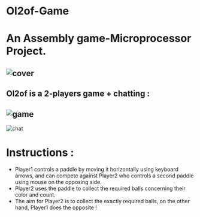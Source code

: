 # Ol2of-Game
# An Assembly game-Microprocessor Project.
![cover](https://user-images.githubusercontent.com/48730099/133434205-a20c1618-bdd9-43e0-b14c-bbb7041d6b2c.png)
--
Ol2of is a 2-players game + chatting :
--
![game](https://user-images.githubusercontent.com/48730099/133434210-9aece575-2fa8-4990-a09c-e786d11ac345.png)
--
![chat](https://user-images.githubusercontent.com/48730099/133434211-dd289c2c-9196-4e22-ad43-d00a5a7374e3.png)
# Instructions :
- Player1 controls a paddle by moving it horizontally using keyboard arrows, and can compete against Player2 who controls a second paddle using mouse on the opposing side.
- Player2 uses the paddle to collect the required balls concerning their color and count.
- The aim for Player2 is to collect the exactly required balls, on the other hand, Player1 does the opposite !
